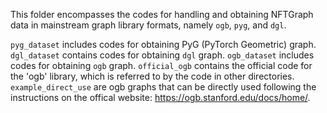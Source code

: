 This folder encompasses the codes for handling and obtaining NFTGraph data in mainstream graph library formats, namely `ogb`, `pyg`, and `dgl`.

`pyg_dataset` includes codes for obtaining PyG (PyTorch Geometric) graph.
`dgl_dataset` contains codes for obtaining `dgl` graph.
`ogb_dataset` includes codes for obtaining `ogb` graph.
`official_ogb` contains the official code for the 'ogb' library, which is referred to by the code in other directories.
`example_direct_use` are ogb graphs that can be directly used following the instructions on the offical website:
https://ogb.stanford.edu/docs/home/.
